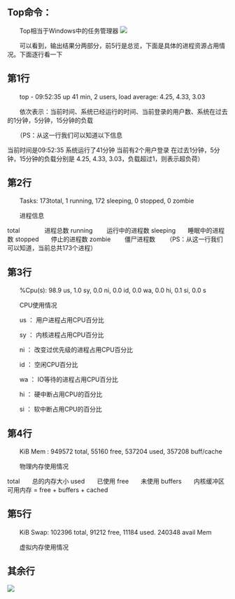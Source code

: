 ## Top命令：

　　Top相当于Windows中的任务管理器
<img src = 'https://img2020.cnblogs.com/blog/2034475/202006/2034475-20200617095227240-992544115.png'>

　　可以看到，输出结果分两部分，前5行是总览，下面是具体的进程资源占用情况。下面逐行看一下

## 第1行

　　top - 09:52:35 up 41 min, 2 users, load average: 4.25, 4.33, 3.03

　　依次表示：当前时间、系统已经运行的时间、当前登录的用户数、系统在过去的1分钟，5分钟，15分钟的负载

　　（PS：从这一行我们可以知道以下信息

当前时间是09:52:35
系统运行了41分钟
当前有2个用户登录
在过去1分钟，5分钟，15分钟的负载分别是 4.25, 4.33, 3.03，负载超过1，则表示超负荷）

## 第2行

　　Tasks: 173total,   1 running, 172 sleeping,   0 stopped,   0 zombie

　　进程信息

total　　　　进程总数
running　　 运行中的进程数
sleeping　　睡眠中的进程数
stopped　　停止的进程数
zombie　　 僵尸进程数
　　（PS：从这一行我们可以知道，当前总共173个进程）

## 第3行

　　%Cpu(s): 98.9 us, 1.0 sy, 0.0 ni, 0.0 id, 0.0 wa, 0.0 hi, 0.1 si, 0.0 s

　　CPU使用情况

　　us ： 用户进程占用CPU百分比

　　sy ： 内核进程占用CPU百分比

　　ni ： 改变过优先级的进程占用CPU百分比

　　id ： 空闲CPU百分比

　　wa ： IO等待的进程占用CPU百分比

　　hi ： 硬中断占用CPU的百分比

　　si ： 软中断占用CPU的百分比

## 第4行

　　KiB Mem : 949572 total, 55160 free, 537204 used, 357208 buff/cache

　　物理内存使用情况

total　　总的内存大小
used　　已使用
free　　未使用
buffers　　内核缓冲区　　　
　　可用内存 = free + buffers + cached

## 第5行

　　KiB Swap:   102396 total,    91212 free,    11184 used.   240348 avail Mem

　　虚拟内存使用情况

## 其余行
<img src = 'https://img2020.cnblogs.com/blog/2034475/202006/2034475-20200617094808879-1712405038.png'>